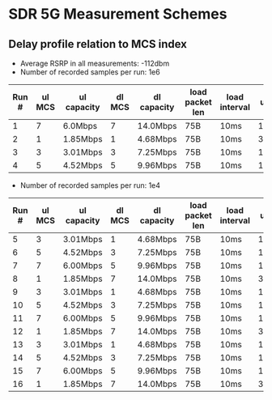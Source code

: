 # SDR 5G Measurement Schemes

## Delay profile relation to MCS index

- Average RSRP in all measurements: -112dbm
- Number of recorded samples per run: 1e6

| Run #        | ul MCS | ul capacity | dl MCS | dl capacity | load packet len | load interval | ul util | dl util |
| -----------  | ------ | ----------- | ------ | ----------- | --------------- | ------------- | ------- | ------- |
| 1            | 7      | 6.0Mbps     | 7      | 14.0Mbps    | 75B             | 10ms          | 1.00%   | 0.42%   |
| 2            | 1      | 1.85Mbps    | 1      | 4.68Mbps    | 75B             | 10ms          | 3.24%   | 1.28%   |
| 3            | 3      | 3.01Mbps    | 3      | 7.25Mbps    | 75B             | 10ms          | 1.99%   | 0.82%   |
| 4            | 5      | 4.52Mbps    | 5      | 9.96Mbps    | 75B             | 10ms          | 1.32%   | 0.60%   |


- Number of recorded samples per run: 1e4

| Run #        | ul MCS | ul capacity | dl MCS | dl capacity | load packet len | load interval | ul util | dl util |
| -----------  | ------ | ----------- | ------ | ----------- | --------------- | ------------- | ------- | ------- |
| 5            | 3      | 3.01Mbps    | 1      | 4.68Mbps    | 75B             | 10ms          | 1.99%   | 1.28%   |
| 6            | 5      | 4.52Mbps    | 3      | 7.25Mbps    | 75B             | 10ms          | 1.32%   | 0.82%   |
| 7            | 7      | 6.00Mbps    | 5      | 9.96Mbps    | 75B             | 10ms          | 1.00%   | 0.60%   |
| 8            | 1      | 1.85Mbps    | 7      | 14.0Mbps    | 75B             | 10ms          | 3.24%   | 0.42%   |
| 9            | 3      | 3.01Mbps    | 1      | 4.68Mbps    | 75B             | 10ms          | 1.99%   | 1.28%   |
| 10           | 5      | 4.52Mbps    | 3      | 7.25Mbps    | 75B             | 10ms          | 1.32%   | 0.82%   |
| 11           | 7      | 6.00Mbps    | 5      | 9.96Mbps    | 75B             | 10ms          | 1.00%   | 0.60%   |
| 12           | 1      | 1.85Mbps    | 7      | 14.0Mbps    | 75B             | 10ms          | 3.24%   | 0.42%   |
| 13           | 3      | 3.01Mbps    | 1      | 4.68Mbps    | 75B             | 10ms          | 1.99%   | 1.28%   |
| 14           | 5      | 4.52Mbps    | 3      | 7.25Mbps    | 75B             | 10ms          | 1.32%   | 0.82%   |
| 15           | 7      | 6.00Mbps    | 5      | 9.96Mbps    | 75B             | 10ms          | 1.00%   | 0.60%   |
| 16           | 1      | 1.85Mbps    | 7      | 14.0Mbps    | 75B             | 10ms          | 3.24%   | 0.42%   |
